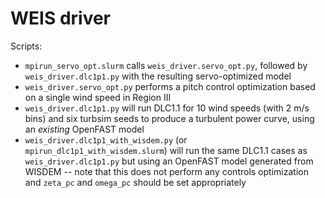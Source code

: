 # WEIS driver

Scripts:

* `mpirun_servo_opt.slurm` calls `weis_driver.servo_opt.py`, followed by
  `weis_driver.dlc1p1.py` with the resulting servo-optimized model
* `weis_driver.servo_opt.py` performs a pitch control optimization based on a
  single wind speed in Region III
* `weis_driver.dlc1p1.py` will run DLC1.1 for 10 wind speeds (with 2 m/s bins)
  and six turbsim seeds to produce a turbulent power curve, using an _existing_
  OpenFAST model
* `weis_driver.dlc1p1_with_wisdem.py` (or `mpirun_dlc1p1_with_wisdem.slurm`)
  will run the same DLC1.1 cases as `weis_driver.dlc1p1.py` but using an
  OpenFAST model generated from WISDEM -- note that this does not perform any
  controls optimization and `zeta_pc` and `omega_pc` should be set appropriately

